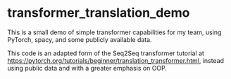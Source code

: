 # transformer_translation_demo
This is a small demo of simple transformer capabilities for my team, using PyTorch, spacy, and some publicly available data.

This code is an adapted form of the Seq2Seq transformer tutorial at https://pytorch.org/tutorials/beginner/translation_transformer.html, instead using public data and with a greater emphasis on OOP.
